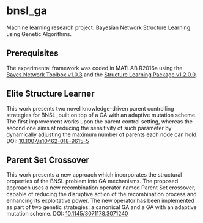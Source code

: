 # bnsl_ga
Machine learning research project: Bayesian Network Structure Learning using Genetic Algorithms.
## Prerequisites
The experimental framework was coded in MATLAB R2016a using the [Bayes Network Toolbox v1.0.3](https://sourceforge.net/projects/bnt/) and the [Structure Learning Package v1.2.0.0](https://it.mathworks.com/matlabcentral/fileexchange/13562-structure-learning-package-for-bayes-net-toolbox).
## Elite Structure Learner
This work presents two novel knowledge-driven parent controlling strategies for BNSL, built on top of a GA with an adaptive mutation scheme. The first improvement works upon the parent control setting, whereas the second one aims at reducing the sensitivity of such parameter by dynamically adjusting the maximum number of parents each node can hold.
DOI: [10.1007/s10462-018-9615-5](https://doi.org/10.1007/s10462-018-9615-5)
## Parent Set Crossover
This work presents a new approach which incorporates the structural properties of the BNSL problem into GA mechanisms. The proposed approach uses a new recombination operator named Parent Set crossover, capable of reducing the disruptive action of the recombination process and enhancing its exploitative power. The new operator has been implemented as part of two genetic strategies: a canonical GA and a GA with an adaptive mutation scheme.
DOI: [10.1145/3071178.3071240](https://doi.org/10.1145/3071178.3071240)
